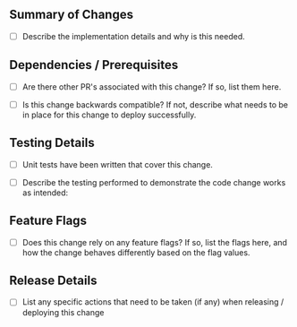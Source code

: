 ## Summary of Changes
- [ ] Describe the implementation details and why is this needed.

<!--Describe your changes here.-->

## Dependencies / Prerequisites
- [ ] Are there other PR's associated with this change? If so, list them here.

<!-- List any dependent PR's here -->

- [ ] Is this change backwards compatible?  If not, describe what needs to be in place for this change to deploy successfully.

<!-- List other dependencies that must be in place -->

## Testing Details

- [ ] Unit tests have been written that cover this change.


- [ ] Describe the testing performed to demonstrate the code change works as intended:

<!-- List steps needed to test this change -->

## Feature Flags
- [ ] Does this change rely on any feature flags?  If so, list the flags here, and how the change behaves differently based on the flag values.

<!-- List feature flags here and how the flag value changes app behavior -->

## Release Details
- [ ] List any specific actions that need to be taken (if any) when releasing / deploying this change

<!-- List actions here -->